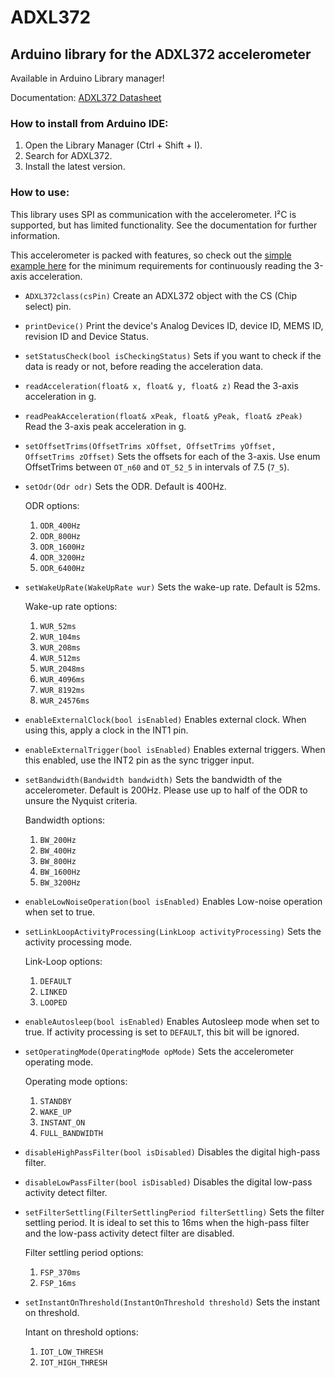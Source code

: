 # ADXL372
## Arduino library for the ADXL372 accelerometer
Available in Arduino Library manager!

Documentation: [ADXL372 Datasheet](https://www.analog.com/media/en/technical-documentation/data-sheets/adxl372.pdf)

### How to install from Arduino IDE:
1. Open the Library Manager (Ctrl + Shift + I).
2. Search for ADXL372.
3. Install the latest version.

### How to use:
This library uses SPI as communication with the accelerometer. I²C is supported, but has limited functionality. See the documentation for further information.

This accelerometer is packed with features, so check out the [simple example here](https://github.com/Fourier-git/ADXL372/blob/main/examples/ReadAccelerationExample/ReadAccelerationExample.ino) for the minimum requirements for continuously reading the 3-axis acceleration.

* ```ADXL372class(csPin)``` Create an ADXL372 object with the CS (Chip select) pin.
* ```printDevice()``` Print the device's Analog Devices ID, device ID, MEMS ID, revision ID and Device Status.
* ```setStatusCheck(bool isCheckingStatus)``` Sets if you want to check if the data is ready or not, before reading the acceleration data.
* ```readAcceleration(float& x, float& y, float& z)``` Read the 3-axis acceleration in g.
* ```readPeakAcceleration(float& xPeak, float& yPeak, float& zPeak)``` Read the 3-axis peak acceleration in g.

* ```setOffsetTrims(OffsetTrims xOffset, OffsetTrims yOffset, OffsetTrims zOffset)``` Sets the offsets for each of the 3-axis. Use enum OffsetTrims between ```OT_n60``` and ```OT_52_5``` in intervals of 7.5 (```7_5```).

* ```setOdr(Odr odr)``` Sets the ODR. Default is 400Hz. 
    
    ODR options:
    1. ```ODR_400Hz```
    2. ```ODR_800Hz```
    3. ```ODR_1600Hz```
    4. ```ODR_3200Hz```
    5. ```ODR_6400Hz```

* ```setWakeUpRate(WakeUpRate wur)``` Sets the wake-up rate. Default is 52ms.
    
    Wake-up rate options:
    1. ```WUR_52ms```
    2. ```WUR_104ms```
    3. ```WUR_208ms```
    4. ```WUR_512ms```
    5. ```WUR_2048ms```
    6. ```WUR_4096ms```
    7. ```WUR_8192ms```
    8. ```WUR_24576ms```

* ```enableExternalClock(bool isEnabled)``` Enables external clock. When using this, apply a clock in the INT1 pin.
* ```enableExternalTrigger(bool isEnabled)``` Enables external triggers. When this enabled, use the INT2 pin as the sync trigger input.
* ```setBandwidth(Bandwidth bandwidth)``` Sets the bandwidth of the accelerometer. Default is 200Hz. Please use up to half of the ODR to unsure the Nyquist criteria. 
    
    Bandwidth options:
    1. ```BW_200Hz```
    2. ```BW_400Hz```
    3. ```BW_800Hz```
    4. ```BW_1600Hz```
    5. ```BW_3200Hz```

* ```enableLowNoiseOperation(bool isEnabled)``` Enables Low-noise operation when set to true.
* ```setLinkLoopActivityProcessing(LinkLoop activityProcessing)``` Sets the activity processing mode.

    Link-Loop options:
    1. ```DEFAULT```
    2. ```LINKED```
    3. ```LOOPED```

* ```enableAutosleep(bool isEnabled)``` Enables Autosleep mode when set to true. If activity processing is set to ```DEFAULT```, this bit will be ignored.

* ```setOperatingMode(OperatingMode opMode)``` Sets the accelerometer operating mode. 

    Operating mode options:
    1. ```STANDBY```
    2. ```WAKE_UP```
    3. ```INSTANT_ON```
    4. ```FULL_BANDWIDTH```

* ```disableHighPassFilter(bool isDisabled)``` Disables the digital high-pass filter.
* ```disableLowPassFilter(bool isDisabled)``` Disables the digital low-pass activity detect filter.
* ```setFilterSettling(FilterSettlingPeriod filterSettling)``` Sets the filter settling period. It is ideal to set this to 16ms when the high-pass filter and the low-pass activity
detect filter are disabled.

    Filter settling period options:
    1. ```FSP_370ms```
    2. ```FSP_16ms```

* ```setInstantOnThreshold(InstantOnThreshold threshold)``` Sets the instant on threshold.

    Intant on threshold options:
    1. ```IOT_LOW_THRESH```
    2. ```IOT_HIGH_THRESH```

